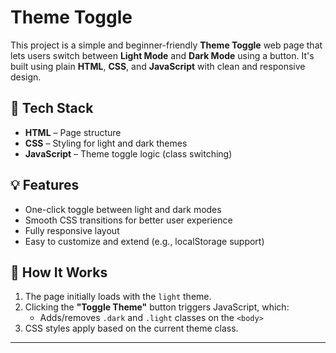# Theme Toggle 

This project is a simple and beginner-friendly **Theme Toggle** web page that lets users switch between **Light Mode** and **Dark Mode** using a button. It's built using plain **HTML**, **CSS**, and **JavaScript** with clean and responsive design.

## 🔧 Tech Stack

- **HTML** – Page structure
- **CSS** – Styling for light and dark themes
- **JavaScript** – Theme toggle logic (class switching)

## 💡 Features

- One-click toggle between light and dark modes
- Smooth CSS transitions for better user experience
- Fully responsive layout
- Easy to customize and extend (e.g., localStorage support)

## 🎯 How It Works

1. The page initially loads with the `light` theme.
2. Clicking the **"Toggle Theme"** button triggers JavaScript, which:
   - Adds/removes `.dark` and `.light` classes on the `<body>`
3. CSS styles apply based on the current theme class.

---

